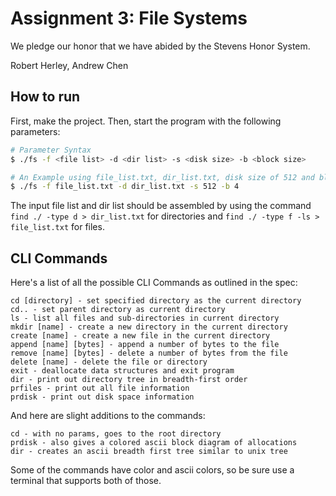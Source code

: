 # Assignment 3: File Systems

We pledge our honor that we have abided by the Stevens Honor System.

Robert Herley, Andrew Chen

## How to run

First, make the project.
Then, start the program with the following parameters:

```bash
# Parameter Syntax
$ ./fs -f <file list> -d <dir list> -s <disk size> -b <block size>

# An Example using file_list.txt, dir_list.txt, disk size of 512 and block size of 4
$ ./fs -f file_list.txt -d dir_list.txt -s 512 -b 4
```

The input file list and dir list should be assembled by using the command `find ./ -type d > dir_list.txt` for directories and `find ./ -type f -ls > file_list.txt` for files.

## CLI Commands

Here's a list of all the possible CLI Commands as outlined in the spec:

```
cd [directory] - set specified directory as the current directory
cd.. - set parent directory as current directory
ls - list all files and sub-directories in current directory
mkdir [name] - create a new directory in the current directory
create [name] - create a new file in the current directory
append [name] [bytes] - append a number of bytes to the file
remove [name] [bytes] - delete a number of bytes from the file
delete [name] - delete the file or directory
exit - deallocate data structures and exit program
dir - print out directory tree in breadth-first order
prfiles - print out all file information
prdisk - print out disk space information
```

And here are slight additions to the commands:

```
cd - with no params, goes to the root directory
prdisk - also gives a colored ascii block diagram of allocations
dir - creates an ascii breadth first tree similar to unix tree
```

Some of the commands have color and ascii colors, so be sure use a terminal that supports both of those.

